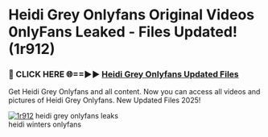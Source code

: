 # Heidi Grey Onlyfans Original Videos 0nlyFans Leaked - Files Updated! (1r912)

<h3>🔴 CLICK HERE 🌐==►► <a href="https://best4dudes.click/HH4t6V" rel="nofollow">Heidi Grey Onlyfans Updated Files</a></h3>

Get Heidi Grey Onlyfans and all content. Now you can access all videos and pictures of Heidi Grey Onlyfans. New Updated Files 2025!

[![1r912](https://github.com/user-attachments/assets/8c521d6e-e6e3-4a75-9320-d58ab9d79d5b)](https://best4dudes.click/HH4t6V)
heidi grey onlyfans leaks<br>
heidi winters onlyfans